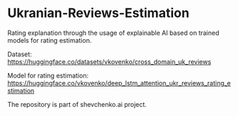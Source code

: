 # Ukranian-Reviews-Estimation
Rating explanation through the usage of explainable AI based on trained models for rating estimation. 

Dataset: https://huggingface.co/datasets/vkovenko/cross_domain_uk_reviews

Model for rating estimation: https://huggingface.co/vkovenko/deep_lstm_attention_ukr_reviews_rating_estimation

The repository is part of shevchenko.ai project.
